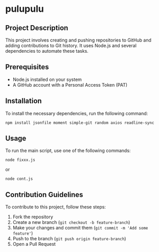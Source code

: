 # pulupulu

## Project Description
This project involves creating and pushing repositories to GitHub and adding contributions to Git history. It uses Node.js and several dependencies to automate these tasks.

## Prerequisites
- Node.js installed on your system
- A GitHub account with a Personal Access Token (PAT)

## Installation
To install the necessary dependencies, run the following command:
```
npm install jsonfile moment simple-git random axios readline-sync
```

## Usage
To run the main script, use one of the following commands:
```
node fixxx.js
```
or
```
node cont.js
```

## Contribution Guidelines
To contribute to this project, follow these steps:
1. Fork the repository
2. Create a new branch (`git checkout -b feature-branch`)
3. Make your changes and commit them (`git commit -m 'Add some feature'`)
4. Push to the branch (`git push origin feature-branch`)
5. Open a Pull Request
